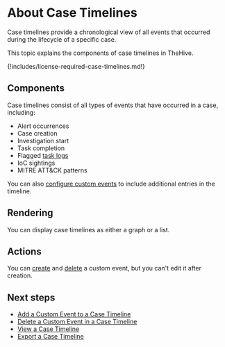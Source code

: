 # About Case Timelines

Case timelines provide a chronological view of all events that occurred during the lifecycle of a specific case.

This topic explains the components of case timelines in TheHive.

{!includes/license-required-case-timelines.md!}

## Components

Case timelines consist of all types of events that have occurred in a case, including:

* Alert occurrences
* Case creation
* Investigation start
* Task completion
* Flagged [task logs](../../../tasks/about-task-logs.md)
* IoC sightings
* MITRE ATT&CK patterns

You can also [configure custom events](add-custom-event-timeline.md) to include additional entries in the timeline.

## Rendering

You can display case timelines as either a graph or a list.

## Actions

You can [create](add-custom-event-timeline.md) and [delete](delete-custom-event-timeline.md) a custom event, but you can't edit it after creation.

<h2>Next steps</h2>

* [Add a Custom Event to a Case Timeline](add-custom-event-timeline.md)
* [Delete a Custom Event in a Case Timeline](delete-custom-event-timeline.md)
* [View a Case Timeline](view-case-timeline.md)
* [Export a Case Timeline](export-case-timeline.md)
